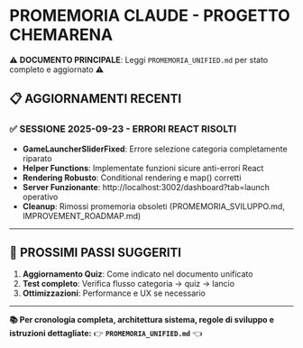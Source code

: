 # PROMEMORIA CLAUDE - PROGETTO CHEMARENA

⚠️ **DOCUMENTO PRINCIPALE**: Leggi `PROMEMORIA_UNIFIED.md` per stato completo e aggiornato ⚠️

## 📋 AGGIORNAMENTI RECENTI

### ✅ **SESSIONE 2025-09-23 - ERRORI REACT RISOLTI**
- **GameLauncherSliderFixed**: Errore selezione categoria completamente riparato
- **Helper Functions**: Implementate funzioni sicure anti-errori React
- **Rendering Robusto**: Conditional rendering e map() corretti
- **Server Funzionante**: http://localhost:3002/dashboard?tab=launch operativo
- **Cleanup**: Rimossi promemoria obsoleti (PROMEMORIA_SVILUPPO.md, IMPROVEMENT_ROADMAP.md)

---

## 🎯 PROSSIMI PASSI SUGGERITI
1. **Aggiornamento Quiz**: Come indicato nel documento unificato
2. **Test completo**: Verifica flusso categoria → quiz → lancio
3. **Ottimizzazioni**: Performance e UX se necessario

---

**📚 Per cronologia completa, architettura sistema, regole di sviluppo e istruzioni dettagliate:**
👉 **`PROMEMORIA_UNIFIED.md`** 👈